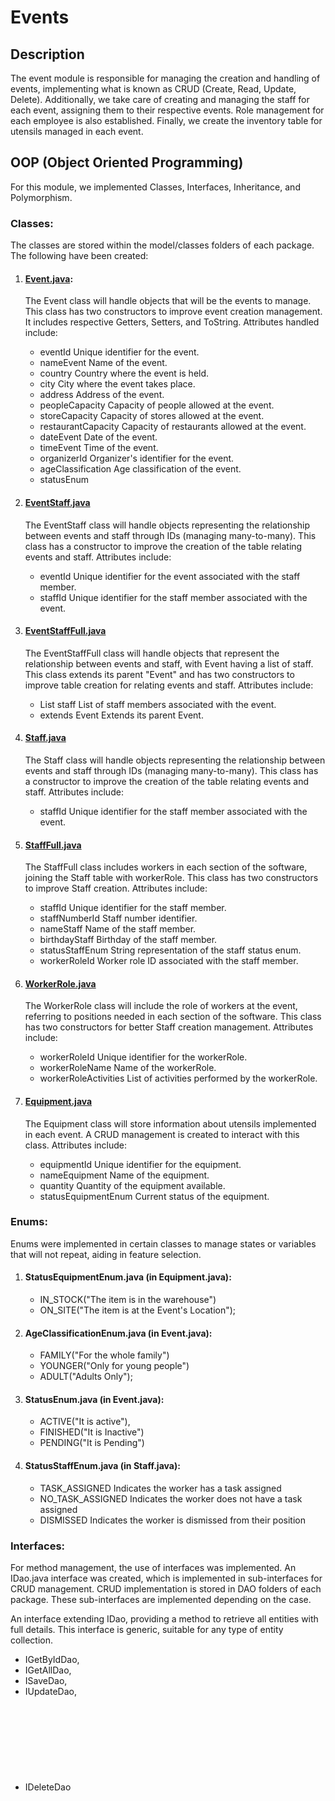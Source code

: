 # Events

## Description
The event module is responsible for managing the creation and handling of events, implementing what is known as CRUD (Create, Read, Update, Delete). Additionally, we take care of creating and managing the staff for each event, assigning them to their respective events. Role management for each employee is also established. Finally, we create the inventory table for utensils managed in each event.

## OOP (Object Oriented Programming)

For this module, we implemented Classes, Interfaces, Inheritance, and Polymorphism.

### Classes:
The classes are stored within the model/classes folders of each package. The following have been created:

1. #### [Event.java](src\main\java\com\u2team\huansync\event\model\classes\Event.java):
    The Event class will handle objects that will be the events to manage. This class has two constructors to improve event creation management. It includes respective Getters, Setters, and ToString. Attributes handled include:

    - eventId              Unique identifier for the event.
    - nameEvent            Name of the event.
    - country              Country where the event is held.
    - city                 City where the event takes place.
    - address              Address of the event.
    - peopleCapacity       Capacity of people allowed at the event.
    - storeCapacity        Capacity of stores allowed at the event.
    - restaurantCapacity   Capacity of restaurants allowed at the event.
    - dateEvent            Date of the event.
    - timeEvent            Time of the event.
    - organizerId          Organizer's identifier for the event.
    - ageClassification    Age classification of the event.
    - statusEnum

2. #### [EventStaff.java](src\main\java\com\u2team\huansync\event\model\classes\EventStaff.java)
    The EventStaff class will handle objects representing the relationship between events and staff through IDs (managing many-to-many). This class has a constructor to improve the creation of the table relating events and staff. Attributes include:

    - eventId            Unique identifier for the event associated with the staff member.
    - staffId            Unique identifier for the staff member associated with the event.

3. #### [EventStaffFull.java](src\main\java\com\u2team\huansync\event\model\classes\EventStaffFull.java)
    The EventStaffFull class will handle objects that represent the relationship between events and staff, with Event having a list of staff. This class extends its parent "Event" and has two constructors to improve table creation for relating events and staff. Attributes include:

    - List<Staff> staff    List of staff members associated with the event.
    - extends Event        Extends its parent Event.

4. #### [Staff.java](src\main\java\com\u2team\huansync\event\model\classes\Staff.java)
    The Staff class will handle objects representing the relationship between events and staff through IDs (managing many-to-many). This class has a constructor to improve the creation of the table relating events and staff. Attributes include:

    - staffId            Unique identifier for the staff member associated with the event.

5. #### [StaffFull.java](src\main\java\com\u2team\huansync\event\model\classes\StaffFull.java)
    The StaffFull class includes workers in each section of the software, joining the Staff table with workerRole. This class has two constructors to improve Staff creation. Attributes include:

    - staffId                Unique identifier for the staff member.
    - staffNumberId          Staff number identifier.
    - nameStaff              Name of the staff member.
    - birthdayStaff          Birthday of the staff member.
    - statusStaffEnum        String representation of the staff status enum.
    - workerRoleId           Worker role ID associated with the staff member.

6. #### [WorkerRole.java](src\main\java\com\u2team\huansync\event\model\classes\WorkerRole.java)
    The WorkerRole class will include the role of workers at the event, referring to positions needed in each section of the software. This class has two constructors for better Staff creation management. Attributes include:

    - workerRoleId           Unique identifier for the workerRole.
    - workerRoleName         Name of the workerRole.
    - workerRoleActivities   List of activities performed by the workerRole.

7. #### [Equipment.java](src\main\java\com\u2team\huansync\event\model\classes\Equipment.java)
    The Equipment class will store information about utensils implemented in each event. A CRUD management is created to interact with this class. Attributes include:

    - equipmentId             Unique identifier for the equipment.
    - nameEquipment           Name of the equipment.
    - quantity                Quantity of the equipment available.
    - statusEquipmentEnum     Current status of the equipment.

### Enums:
Enums were implemented in certain classes to manage states or variables that will not repeat, aiding in feature selection.

1. #### StatusEquipmentEnum.java (in Equipment.java): 
   - IN_STOCK("The item is in the warehouse")           
   - ON_SITE("The item is at the Event's Location");

2. #### AgeClassificationEnum.java (in Event.java):
   - FAMILY("For the whole family")      
   - YOUNGER("Only for young people")    
   - ADULT("Adults Only");

3. #### StatusEnum.java (in Event.java):
   - ACTIVE("It is active"),      
   - FINISHED("It is Inactive")    
   - PENDING("It is Pending")

4. #### StatusStaffEnum.java (in Staff.java):
   - TASK_ASSIGNED     Indicates the worker has a task assigned
   - NO_TASK_ASSIGNED  Indicates the worker does not have a task assigned
   - DISMISSED         Indicates the worker is dismissed from their position

### Interfaces:
For method management, the use of interfaces was implemented. An IDao.java interface was created, which is implemented in sub-interfaces for CRUD management. CRUD implementation is stored in DAO folders of each package. These sub-interfaces are implemented depending on the case.

An interface extending IDao, providing a method to retrieve all entities with full details. This interface is generic, suitable for any type of entity collection.

- IGetByIdDao<Object Type>,
- IGetAllDao<Object Type>,
- ISaveDao<Object Type>,
- IUpdateDao<Object Type>,
- IDeleteDao<Object Type>,
- IGetAllFull<Object Type>,
- IGetByIdFull<Object Type>,
- IGetByIdFullDao<Object Type>,

Each class in the "DAO" folders will have methods for functionality management, which are overridden as each interface is implemented.

### Model, View, Controller (MVC)

MVC is a software architecture used to separate code by its different responsibilities, maintaining distinct layers that handle very specific tasks, offering various benefits.

As interfaces are needed for project realization, the construction of packages was carried out to implement MVC.

The EVENT module has a folder called Model and Controller.

- MODEL: This folder stores a subfolder of classes to be used and the "DAO" subfolder managing CRUD methods.
- CONTROLLER: This folder contains a class that acts as a controller, allowing smooth communication from the model to the view. Each class within its folder will contain this logic.

## Design Pattern
[Explain what design pattern was implemented in this group and why it was chosen. Detail how it was applied in the code]

- Builder: In our module, we implemented the Builder pattern only in the creation of the EVENT class, as this particular class managed a complex object. Therefore, it is an effective solution to control the creation of objects and improve readability.

## SOLID Application

The SOLID principles were applied to the event package model as follows:

**S** – Single Responsibility Principle: Applied through the use of interfaces for each action (CRUD), allowing for polymorphism as certain classes do not implement all actions.

**O** – Open/Closed Principle: Currently, these interfaces implement actions such as save, read, modify, and delete. However, some classes have extra actions like showing all information or in a specific way, leaving it open to the addition of more actions.

**L** – Liskov Substitution Principle: This principle explains how inheritance and polymorphism should be used correctly. Our classes make good use of this principle, where polymorphism can be applied.

**I** – Interface Segregation Principle: "Objects should not be forced to depend on interfaces they do not use." Therefore, there is a parent interface containing all managed interfaces, and each interface has its own function and action.

**D** – Dependency Inversion Principle: High-level modules should not depend on low-level modules. Both should depend on abstractions.

## Package Structure

The Event module is located at the path "\huanSync\src\main\java\com\u2team\huansync\event", and within the Event package, the following structure is managed:

Event
   - Controller
   - DAO
   - Equipment
       - Controller
       - Model
         - Classes
         - DAO
   - Model
         - Classes
         - DAO
         - Util
   - Staff
        - Controller
        - Model
                - Classes
                - DAO
   - WorkerRole
        - Controller
        - Model
                - Classes
                - DAO


## Class Diagram

![](.\images\diagram1.png)



![](.\images\diagram2.png)

